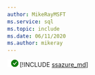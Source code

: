 ```yaml
---
author: MikeRayMSFT
ms.service: sql
ms.topic: include
ms.date: 06/11/2020
ms.author: mikeray
---
```


![Yes](../media/yes-icon.png)[!INCLUDE [ssazure_md](../ssazure_md.md)]


